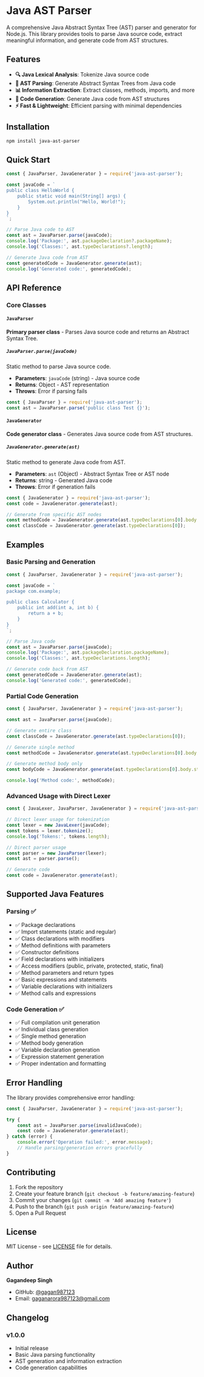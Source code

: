 # Java AST Parser

A comprehensive Java Abstract Syntax Tree (AST) parser and generator for Node.js. This library provides tools to parse Java source code, extract meaningful information, and generate code from AST structures.

## Features

- **🔍 Java Lexical Analysis**: Tokenize Java source code
- **🌳 AST Parsing**: Generate Abstract Syntax Trees from Java code
- **📊 Information Extraction**: Extract classes, methods, imports, and more
- **🔧 Code Generation**: Generate Java code from AST structures
- **⚡ Fast & Lightweight**: Efficient parsing with minimal dependencies

## Installation

```bash
npm install java-ast-parser
```

## Quick Start

```javascript
const { JavaParser, JavaGenerator } = require('java-ast-parser');

const javaCode = `
public class HelloWorld {
    public static void main(String[] args) {
        System.out.println("Hello, World!");
    }
}
`;

// Parse Java code to AST
const ast = JavaParser.parse(javaCode);
console.log('Package:', ast.packageDeclaration?.packageName);
console.log('Classes:', ast.typeDeclarations?.length);

// Generate Java code from AST
const generatedCode = JavaGenerator.generate(ast);
console.log('Generated code:', generatedCode);
```

## API Reference

### Core Classes

#### `JavaParser`
**Primary parser class** - Parses Java source code and returns an Abstract Syntax Tree.

##### `JavaParser.parse(javaCode)`
Static method to parse Java source code.

- **Parameters**: `javaCode` (string) - Java source code
- **Returns**: Object - AST representation
- **Throws**: Error if parsing fails

```javascript
const { JavaParser } = require('java-ast-parser');
const ast = JavaParser.parse('public class Test {}');
```

#### `JavaGenerator`
**Code generator class** - Generates Java source code from AST structures.

##### `JavaGenerator.generate(ast)`
Static method to generate Java code from AST.

- **Parameters**: `ast` (Object) - Abstract Syntax Tree or AST node
- **Returns**: string - Generated Java code
- **Throws**: Error if generation fails

```javascript
const { JavaGenerator } = require('java-ast-parser');
const code = JavaGenerator.generate(ast);

// Generate from specific AST nodes
const methodCode = JavaGenerator.generate(ast.typeDeclarations[0].body.statements[0]);
const classCode = JavaGenerator.generate(ast.typeDeclarations[0]);
```

## Examples

### Basic Parsing and Generation

```javascript
const { JavaParser, JavaGenerator } = require('java-ast-parser');

const javaCode = `
package com.example;

public class Calculator {
    public int add(int a, int b) {
        return a + b;
    }
}
`;

// Parse Java code
const ast = JavaParser.parse(javaCode);
console.log('Package:', ast.packageDeclaration.packageName);
console.log('Classes:', ast.typeDeclarations.length);

// Generate code back from AST
const generatedCode = JavaGenerator.generate(ast);
console.log('Generated code:', generatedCode);
```

### Partial Code Generation

```javascript
const { JavaParser, JavaGenerator } = require('java-ast-parser');

const ast = JavaParser.parse(javaCode);

// Generate entire class
const classCode = JavaGenerator.generate(ast.typeDeclarations[0]);

// Generate single method
const methodCode = JavaGenerator.generate(ast.typeDeclarations[0].body.statements[0]);

// Generate method body only
const bodyCode = JavaGenerator.generate(ast.typeDeclarations[0].body.statements[0].body);

console.log('Method code:', methodCode);
```

### Advanced Usage with Direct Lexer

```javascript
const { JavaLexer, JavaParser, JavaGenerator } = require('java-ast-parser');

// Direct lexer usage for tokenization
const lexer = new JavaLexer(javaCode);
const tokens = lexer.tokenize();
console.log('Tokens:', tokens.length);

// Direct parser usage
const parser = new JavaParser(lexer);
const ast = parser.parse();

// Generate code
const code = JavaGenerator.generate(ast);
```

## Supported Java Features

### Parsing ✅
- ✅ Package declarations
- ✅ Import statements (static and regular)
- ✅ Class declarations with modifiers
- ✅ Method definitions with parameters
- ✅ Constructor definitions
- ✅ Field declarations with initializers
- ✅ Access modifiers (public, private, protected, static, final)
- ✅ Method parameters and return types
- ✅ Basic expressions and statements
- ✅ Variable declarations with initializers
- ✅ Method calls and expressions

### Code Generation ✅
- ✅ Full compilation unit generation
- ✅ Individual class generation
- ✅ Single method generation
- ✅ Method body generation
- ✅ Variable declaration generation
- ✅ Expression statement generation
- ✅ Proper indentation and formatting

## Error Handling

The library provides comprehensive error handling:

```javascript
const { JavaParser, JavaGenerator } = require('java-ast-parser');

try {
    const ast = JavaParser.parse(invalidJavaCode);
    const code = JavaGenerator.generate(ast);
} catch (error) {
    console.error('Operation failed:', error.message);
    // Handle parsing/generation errors gracefully
}
```

## Contributing

1. Fork the repository
2. Create your feature branch (`git checkout -b feature/amazing-feature`)
3. Commit your changes (`git commit -m 'Add amazing feature'`)
4. Push to the branch (`git push origin feature/amazing-feature`)
5. Open a Pull Request



## License

MIT License - see [LICENSE](LICENSE) file for details.

## Author

**Gagandeep Singh**
- GitHub: [@gagan987123](https://github.com/gagan987123)
- Email: gaganarora987123@gmail.com

## Changelog

### v1.0.0
- Initial release
- Basic Java parsing functionality
- AST generation and information extraction
- Code generation capabilities
